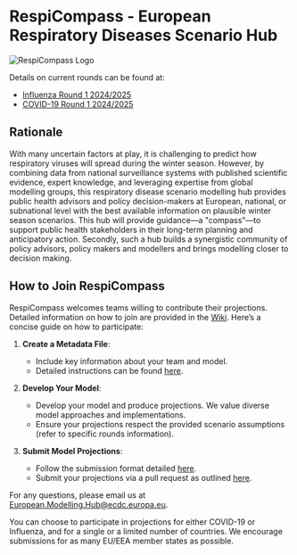 # RespiCompass - European Respiratory Diseases Scenario Hub
![RespiCompass Logo](https://github.com/european-modelling-hubs/RespiCompass/blob/main/respicompass_logo.png)

Details on current rounds can be found at: 
- [Influenza Round 1 2024/2025](https://github.com/european-modelling-hubs/RespiCompass/blob/main/round1_2425_influenza.md)
- [COVID-19 Round 1 2024/2025](https://github.com/european-modelling-hubs/RespiCompass/blob/main/round1_2425_covid.md)


## Rationale 
With many uncertain factors at play, it is challenging to predict how respiratory viruses will spread during the winter season. However, by combining data from national surveillance systems with published scientific evidence, expert knowledge, and leveraging expertise from global modelling groups, this respiratory disease scenario modelling hub provides public health advisors and policy decision-makers at European, national, or subnational level with the best available information on plausible winter season scenarios. This hub will provide guidance—a "compass"—to support public health stakeholders in their long-term planning and anticipatory action. Secondly, such a hub builds a synergistic community of policy advisors, policy makers and modellers and brings modelling closer to decision making.

## How to Join RespiCompass
RespiCompass welcomes teams willing to contribute their projections. Detailed information on how to join are provided in the [Wiki](https://github.com/european-modelling-hubs/RespiCompass/wiki). Here’s a concise guide on how to participate:

1. **Create a Metadata File**:
   - Include key information about your team and model.
   - Detailed instructions can be found [here](https://github.com/european-modelling-hubs/RespiCompass/wiki/Metadata).

2. **Develop Your Model**:
   - Develop your model and produce projections. We value diverse model approaches and implementations.
   - Ensure your projections respect the provided scenario assumptions (refer to specific rounds information).

3. **Submit Model Projections**:
   - Follow the submission format detailed [here](https://github.com/european-modelling-hubs/RespiCompass/wiki/Submission-format).
   - Submit your projections via a pull request as outlined [here](https://github.com/european-modelling-hubs/RespiCompass/wiki/Submitting-using-GitHub-Website).

For any questions, please email us at [European.Modelling.Hub@ecdc.europa.eu](mailto:European.Modelling.Hub@ecdc.europa.eu).

You can choose to participate in projections for either COVID-19 or Influenza, and for a single or a limited number of countries. We encourage submissions for as many EU/EEA member states as possible.



